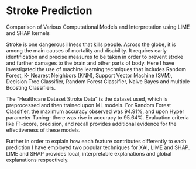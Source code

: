 # Stroke Prediction
 Comparison of Various Computational Models and Interpretation using LIME and SHAP kernels

 Stroke is one dangerous illness that kills people. Across the globe, it is among the main causes of mortality and disability. It requires early identification and precise measures to be taken in order to prevent stroke and further damages to the brain and other parts of body. Here I have investigated the use of machine learning techniques that includes Random Forest, K- Nearest Neighbors (KNN), Support Vector Machine (SVM), Decision Tree Classifier, Random Forest Classifier, Naive Bayes and multiple Boosting Classifiers. 

 The "Healthcare Dataset Stroke Data" is the dataset used, which is preprocessed and then trained upon ML models. For Random Forest Classifier, the maximum accuracy observed was 94.91%, and upon Hyper parameter Tuning- there was rise in accuracy to 95.64%. Evaluation criteria like F1-score, precision, and recall provides additional evidence for the effectiveness of these models.
 
 Further in order to explain how each feature contributes differently to each prediction I have employed two popular techniques for XAI, LIME and SHAP. LIME and SHAP provides local, interpretable explanations and global explanations respectively.